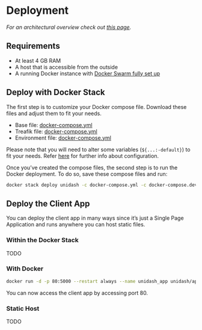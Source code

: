 # Deployment
*For an architectural overview check out [this page](Architecture.md).*

## Requirements
- At least 4 GB RAM
- A host that is accessible from the outside
- A running Docker instance with [Docker Swarm fully set up](https://docs.docker.com/engine/reference/commandline/swarm_init/)

## Deploy with Docker Stack
The first step is to customize your Docker compose file. Download these files and adjust them to fit your needs.
- Base file: [docker-compose.yml](../src/docker-compose.yml)
- Treafik file: [docker-compose.yml](../src/docker-compose.traefik.yml)
- Environment file: [docker-compose.yml](../src/docker-compose.dev.yml)

Please note that you will need to alter some variables (`${...:-default}`) to fit your needs. Refer [here](Configuration.md) for further info about configuration.

Once you’ve created the compose files, the second step is to run the Docker deployment. To do so, save these compose files and run:

```sh
docker stack deploy unidash -c docker-compose.yml -c docker-compose.dev.yml -c docker-compose.traefik.yml
```

## Deploy the Client App
You can deploy the client app in many ways since it’s just a Single Page Application and runs anywhere you can host static files.

### Within the Docker Stack
TODO

### With Docker
```sh
docker run -d -p 80:5000 --restart always --name unidash_app unidash/app
```

You can now access the client app by accessing port 80.

### Static Host
TODO